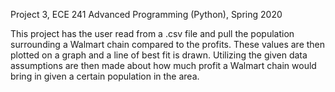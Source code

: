Project 3, ECE 241 Advanced Programming (Python), Spring 2020

This project has the user read from a .csv file and pull the population surrounding a Walmart chain compared to the profits.
These values are then plotted on a graph and a line of best fit is drawn. Utilizing the given data assumptions are then made about how much profit a Walmart chain would bring in given a certain population in the area.
